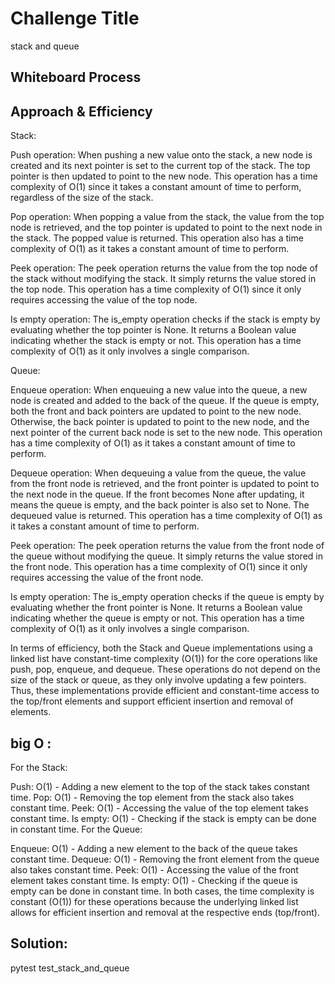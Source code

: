 # Challenge Title
stack and queue


## Whiteboard Process

## Approach & Efficiency
Stack:

Push operation: When pushing a new value onto the stack, a new node is created and its next pointer is set to the current top of the stack. The top pointer is then updated to point to the new node. This operation has a time complexity of O(1) since it takes a constant amount of time to perform, regardless of the size of the stack.

Pop operation: When popping a value from the stack, the value from the top node is retrieved, and the top pointer is updated to point to the next node in the stack. The popped value is returned. This operation also has a time complexity of O(1) as it takes a constant amount of time to perform.

Peek operation: The peek operation returns the value from the top node of the stack without modifying the stack. It simply returns the value stored in the top node. This operation has a time complexity of O(1) since it only requires accessing the value of the top node.

Is empty operation: The is_empty operation checks if the stack is empty by evaluating whether the top pointer is None. It returns a Boolean value indicating whether the stack is empty or not. This operation has a time complexity of O(1) as it only involves a single comparison.

Queue:

Enqueue operation: When enqueuing a new value into the queue, a new node is created and added to the back of the queue. If the queue is empty, both the front and back pointers are updated to point to the new node. Otherwise, the back pointer is updated to point to the new node, and the next pointer of the current back node is set to the new node. This operation has a time complexity of O(1) as it takes a constant amount of time to perform.

Dequeue operation: When dequeuing a value from the queue, the value from the front node is retrieved, and the front pointer is updated to point to the next node in the queue. If the front becomes None after updating, it means the queue is empty, and the back pointer is also set to None. The dequeued value is returned. This operation has a time complexity of O(1) as it takes a constant amount of time to perform.

Peek operation: The peek operation returns the value from the front node of the queue without modifying the queue. It simply returns the value stored in the front node. This operation has a time complexity of O(1) since it only requires accessing the value of the front node.

Is empty operation: The is_empty operation checks if the queue is empty by evaluating whether the front pointer is None. It returns a Boolean value indicating whether the queue is empty or not. This operation has a time complexity of O(1) as it only involves a single comparison.

In terms of efficiency, both the Stack and Queue implementations using a linked list have constant-time complexity (O(1)) for the core operations like push, pop, enqueue, and dequeue. These operations do not depend on the size of the stack or queue, as they only involve updating a few pointers. Thus, these implementations provide efficient and constant-time access to the top/front elements and support efficient insertion and removal of elements.









## big O :

For the Stack:

Push: O(1) - Adding a new element to the top of the stack takes constant time.
Pop: O(1) - Removing the top element from the stack also takes constant time.
Peek: O(1) - Accessing the value of the top element takes constant time.
Is empty: O(1) - Checking if the stack is empty can be done in constant time.
For the Queue:

Enqueue: O(1) - Adding a new element to the back of the queue takes constant time.
Dequeue: O(1) - Removing the front element from the queue also takes constant time.
Peek: O(1) - Accessing the value of the front element takes constant time.
Is empty: O(1) - Checking if the queue is empty can be done in constant time.
In both cases, the time complexity is constant (O(1)) for these operations because the underlying linked list allows for efficient insertion and removal at the respective ends (top/front).

## Solution:
pytest test_stack_and_queue